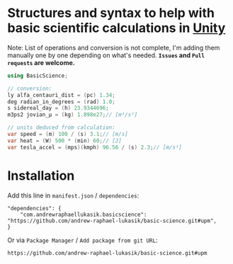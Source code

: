 # Structures and syntax to help with basic scientific calculations in [Unity](http://unity.com/)
Note: List of operations and conversion is not complete, I'm adding them manually one by one depending on what's needed.
**`Issues` and `Pull requests` are welcome.**

```csharp
using BasicScience;

// conversion:
ly alfa_centauri_dist = (pc) 1.34;
deg radian_in_degrees = (rad) 1.0;
s sidereal_day = (h) 23.9344696;
m3ps2 jovian_μ = (kg) 1.898e27;// [m³/s²]

// units deduced from calculation:
var speed = (m) 100 / (s) 3.1;// [m/s]
var heat = (W) 500 * (min) 60;// [J]
var tesla_accel = (mps)(kmph) 96.56 / (s) 2.3;// [m/s²]
```

# Installation
Add this line in `manifest.json` / `dependencies`:
```
"dependencies": {
    "com.andrewraphaellukasik.basicscience": "https://github.com/andrew-raphael-lukasik/basic-science.git#upm",
}
```

Or via `Package Manager` / `Add package from git URL`:
```
https://github.com/andrew-raphael-lukasik/basic-science.git#upm
```
